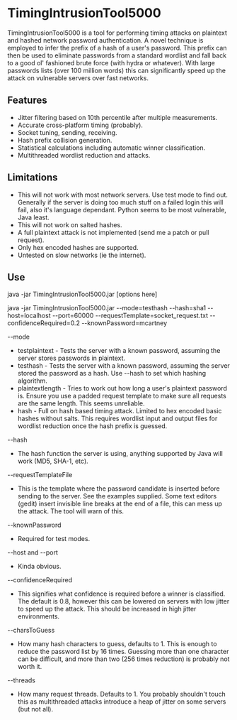 TimingIntrusionTool5000
=======================

TimingIntrusionTool5000 is a tool for performing timing attacks on plaintext and hashed network password authentication. A novel technique is employed to infer the prefix of a hash of a user's password. This prefix can then be used to eliminate passwords from a standard wordlist and fall back to a good ol' fashioned brute force (with hydra or whatever). With large passwords lists (over 100 million words) this can significantly speed up the attack on vulnerable servers over fast networks.


Features
--------

* Jitter filtering based on 10th percentile after multiple measurements.
* Accurate cross-platform timing (probably).
* Socket tuning, sending, receiving.
* Hash prefix collision generation.
* Statistical calculations including automatic winner classification.
* Multithreaded wordlist reduction and attacks.

Limitations
----------

* This will not work with most network servers. Use test mode to find out. Generally if the server is doing too much stuff on a failed login this will fail, also it's language dependant. Python seems to be most vulnerable, Java least.
* This will not work on salted hashes.
* A full plaintext attack is not implemented (send me a patch or pull request).
* Only hex encoded hashes are supported.
* Untested on slow networks (ie the internet).


Use
---

java -jar TimingIntrusionTool5000.jar [options here]

java -jar TimingIntrusionTool5000.jar --mode=testhash --hash=sha1 --host=localhost --port=60000 --requestTemplate=socket_request.txt --confidenceRequired=0.2 --knownPassword=mcartney


--mode

* testplaintext - Tests the server with a known password, assuming the server stores passwords in plaintext.
* testhash - Tests the server with a known password, assuming the server stored the password as a hash. Use --hash to set which hashing algorithm.
* plaintextlength -  Tries to work out how long a user's plaintext password is. Ensure you use a padded request template to make sure all requests are the same length. This seems unreliable.
* hash - Full on hash based timing attack. Limited to hex encoded basic hashes without salts. This requires wordlist input and output files for wordlist reduction once the hash prefix is guessed.

--hash 

* The hash function the server is using, anything supported by Java will work (MD5, SHA-1, etc). 

--requestTemplateFile

* This is the template where the password candidate is inserted before sending to the server. See the examples supplied. Some text editors (gedit) insert invisible line breaks at the end of a file, this can mess up the attack. The tool will warn of this.

--knownPassword 

* Required for test modes.

--host and --port

* Kinda obvious.

--confidenceRequired

* This signifies what confidence is required before a winner is classified. The default is 0.8, however this can be lowered on servers with low jitter to speed up the attack. This should be increased in high jitter environments.

--charsToGuess

* How many hash characters to guess, defaults to 1. This is enough to reduce the password list by 16 times. Guessing more than one character can be difficult, and more than two (256 times reduction) is probably not worth it.

--threads

* How many request threads. Defaults to 1. You probably shouldn't touch this as multithreaded attacks introduce a heap of jitter on some servers (but not all).

